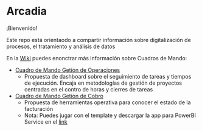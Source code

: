# Arcadia

¡Bienvenido!

Este repo está orientaodo a compartir información sobre digitalización de procesos, el tratamiento y análisis de datos 

En la [Wiki](https://github.com/AguCE/arcadia/wiki#cuadros-de-mando) puedes enonctrar más información sobre
Cuadros de Mando:
* [Cuadro de Mando Getión de Operaciones ](https://github.com/AguCE/arcadia/wiki/CM-Operaciones)
  * Propuesta de dashboard sobre el seguimiento de tareas y tiempos de ejecución. Encaja en metodologías de gestión de proyectos centradas en el contro de horas y cierres de tareas
* [Cuadro de Mando Getión de Cobro ](https://github.com/AguCE/arcadia/wiki/CM-Gestion-de-Cobro)
  *  Propuesta de herramientas operativa para conocer el estado de la facturación 
  *  Nota: Puedes jugar con el template y descargar la app para PowerBI Service en el [link](https://digitalizacionparadummies.com/recursos/powerbi-cm-seguimiento-facturas)
